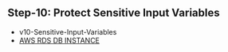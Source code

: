 ## Step-10: Protect Sensitive Input Variables
- v10-Sensitive-Input-Variables
- [AWS RDS DB INSTANCE]()